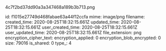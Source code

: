 4c7f2bd37dd90a3a347468a189b3b713.png

id: f1015e27749d468fabae63a44f12ccfa
mime: image/png
filename: 
created_time: 2020-08-25T18:32:15.661Z
updated_time: 2020-08-25T18:32:15.661Z
user_created_time: 2020-08-25T18:32:15.661Z
user_updated_time: 2020-08-25T18:32:15.661Z
file_extension: png
encryption_cipher_text: 
encryption_applied: 0
encryption_blob_encrypted: 0
size: 79016
is_shared: 0
type_: 4